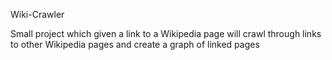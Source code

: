 Wiki-Crawler

Small project which given a link to a Wikipedia page will crawl through links to other Wikipedia pages and create a graph of linked pages
